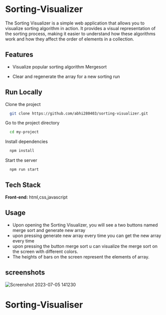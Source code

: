 
# Sorting-Visualizer

The Sorting Visualizer is a simple web application that allows you to visualize  sorting algorithm in action. It provides a visual representation of the sorting process, making it easier to understand how these algorithms work and how they affect the order of elements in a collection.


## Features

- Visualize popular sorting algorithm Mergesort

- Clear and regenerate the array for a new sorting run


## Run Locally

Clone the project

```bash
  git clone https://github.com/abhi280403/sorting-visualizer.git
```

Go to the project directory

```bash
  cd my-project
```

Install dependencies

```bash
  npm install
```

Start the server

```bash
  npm run start
```


## Tech Stack

**Front-end:** html,css,javascript


## Usage

- Upon opening the Sorting Visualizer, you will see a  two buttons named merge sort and generate new array
- upon pressing generate new array every time you can get the new array every time
- upon pressing the button merge sort u can visualize the merge sort on the screen with different colors.
- The heights of bars on the screen represent the elements of array.

## screenshots
![Screenshot 2023-07-05 141230](https://github.com/abhi280403/sorting-visualizer/assets/122891629/8277c6b9-71de-45f0-94c5-3d3f3d055c29)




# Sorting-Visualiser
